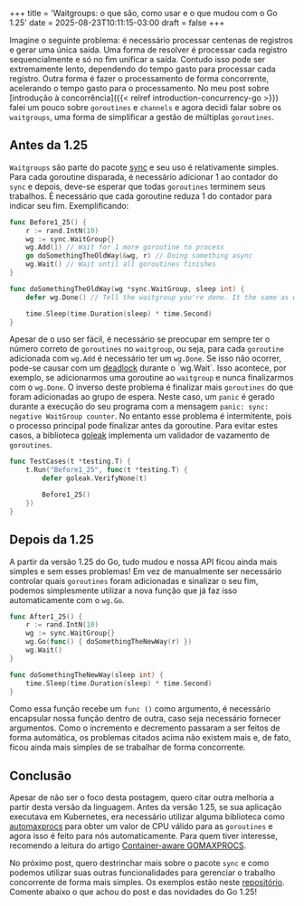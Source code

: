 +++
title = 'Waitgroups: o que são, como usar e o que mudou com o Go 1.25'
date = 2025-08-23T10:11:15-03:00
draft = false
+++

Imagine o seguinte problema: é necessário processar centenas de registros e gerar uma única saída. Uma forma de resolver é processar cada registro sequencialmente e só no fim unificar a saída. Contudo isso pode ser extremamente lento, dependendo do tempo gasto para processar cada registro. Outra forma é fazer o processamento de forma concorrente, acelerando o tempo gasto para o processamento. No meu post sobre [introdução à concorrência]({{< relref introduction-concurrency-go >}}) falei um pouco sobre `goroutines` e `channels` e agora decidi falar sobre os `waitgroups`, uma forma de simplificar a gestão de múltiplas `goroutines`.

## Antes da 1.25
`Waitgroups` são parte do pacote [sync](https://pkg.go.dev/sync#WaitGroup) e seu uso é relativamente simples. Para cada goroutine disparada, é necessário adicionar 1 ao contador do `sync` e depois, deve-se esperar que todas `goroutines` terminem seus trabalhos. É necessário que cada goroutine reduza 1 do contador para indicar seu fim. Exemplificando:

```go
func Before1_25() {
	r := rand.IntN(10)
	wg := sync.WaitGroup{}
	wg.Add(1) // Wait for 1 more goroutine to process
	go doSomethingTheOldWay(&wg, r) // Doing something async
	wg.Wait() // Wait until all goroutines finishes
}

func doSomethingTheOldWay(wg *sync.WaitGroup, sleep int) {
	defer wg.Done() // Tell the waitgroup you're done. It the same as wg.Add(-1)

	time.Sleep(time.Duration(sleep) * time.Second)
}
```

Apesar de o uso ser fácil, é necessário se preocupar em sempre ter o número correto de `goroutines` no `waitgroup`, ou seja, para cada `goroutine` adicionada com `wg.Add` é necessário ter um `wg.Done`. Se isso não ocorrer, pode-se causar com um [deadlock](https://en.wikipedia.org/wiki/Deadlock_(computer_science)) durante o `wg.Wait`. Isso acontece, por exemplo, se adicionarmos uma goroutine ao `waitgroup` e nunca finalizarmos com o `wg.Done`. O inverso deste problema é finalizar mais `goroutines` do que foram adicionadas ao grupo de espera. Neste caso, um `panic` é gerado durante a execução do seu programa com a mensagem `panic: sync: negative WaitGroup counter`. No entanto esse problema é intermitente, pois o processo principal pode finalizar antes da goroutine. Para evitar estes casos, a biblioteca [goleak](https://github.com/uber-go/goleak) implementa um validador de vazamento de `goroutines`. 

```go
func TestCases(t *testing.T) {
	t.Run("Before1_25", func(t *testing.T) {
		defer goleak.VerifyNone(t)

		Before1_25()
	})
}
```
## Depois da 1.25
A partir da versão 1.25 do Go, tudo mudou e nossa API ficou ainda mais simples e sem esses problemas! Em vez de manualmente ser necessário controlar quais `goroutines` foram adicionadas e sinalizar o seu fim, podemos simplesmente utilizar a nova função que já faz isso automaticamente com o `wg.Go`.

```go
func After1_25() {
	r := rand.IntN(10)
	wg := sync.WaitGroup{}
	wg.Go(func() { doSomethingTheNewWay(r) })
	wg.Wait()
}

func doSomethingTheNewWay(sleep int) {
	time.Sleep(time.Duration(sleep) * time.Second)
}
```

Como essa função recebe um `func ()` como argumento, é necessário encapsular nossa função dentro de outra, caso seja necessário fornecer argumentos. Como o incremento e decremento passaram a ser feitos de forma automática, os problemas citados acima não existem mais e, de fato, ficou ainda mais simples de se trabalhar de forma concorrente. 

## Conclusão
Apesar de não ser o foco desta postagem, quero citar outra melhoria a partir desta versão da linguagem. Antes da versão 1.25, se sua aplicação executava em Kubernetes, era necessário utilizar alguma biblioteca como [automaxprocs](https://github.com/uber-go/automaxprocs) para obter um valor de CPU válido para as `goroutines` e agora isso é feito para nós automaticamente. Para quem tiver interesse, recomendo a leitura do artigo [Container-aware GOMAXPROCS](https://go.dev/blog/container-aware-gomaxprocs).

No próximo post, quero destrinchar mais sobre o pacote `sync` e como podemos utilizar suas outras funcionalidades para gerenciar o trabalho concorrente de forma mais simples. Os exemplos estão neste [repositório](https://github.com/mfbmina/poc_waitgroups). Comente abaixo o que achou do post e das novidades do Go 1.25!
